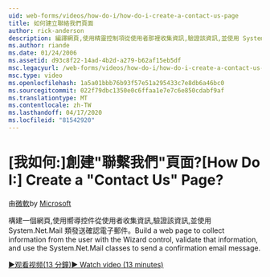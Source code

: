 ```yaml
---
uid: web-forms/videos/how-do-i/how-do-i-create-a-contact-us-page
title: 如何建立聯絡我們頁面
author: rick-anderson
description: 編譯網頁,使用精靈控制項從使用者那裡收集資訊,驗證該資訊,並使用 System.Net.Mail 類別傳送 confi...
ms.author: riande
ms.date: 01/24/2006
ms.assetid: d93c8f22-14ad-4b2d-a279-b62af15eb5df
msc.legacyurl: /web-forms/videos/how-do-i/how-do-i-create-a-contact-us-page
msc.type: video
ms.openlocfilehash: 1a5a01bbb76b93f57e51a295433c7e8db6a46bc0
ms.sourcegitcommit: 022f79dbc1350e0c6ffaa1e7e7c6e850cdabf9af
ms.translationtype: MT
ms.contentlocale: zh-TW
ms.lasthandoff: 04/17/2020
ms.locfileid: "81542920"
---
```

# <a name="how-do-i-create-a-contact-us-page"></a><span data-ttu-id="a2659-103">[我如何:]創建"聯繫我們"頁面?</span><span class="sxs-lookup"><span data-stu-id="a2659-103">[How Do I:] Create a "Contact Us" Page?</span></span>

<span data-ttu-id="a2659-104">由[微軟](https://github.com/microsoft)</span><span class="sxs-lookup"><span data-stu-id="a2659-104">by [Microsoft](https://github.com/microsoft)</span></span>

<span data-ttu-id="a2659-105">構建一個網頁,使用嚮導控件從使用者收集資訊,驗證該資訊,並使用 System.Net.Mail 類發送確認電子郵件。</span><span class="sxs-lookup"><span data-stu-id="a2659-105">Build a web page to collect information from the user with the Wizard control, validate that information, and use the System.Net.Mail classes to send a confirmation email message.</span></span>

[<span data-ttu-id="a2659-106">&#9654;观看视频(13 分鐘)</span><span class="sxs-lookup"><span data-stu-id="a2659-106">&#9654; Watch video (13 minutes)</span></span>](https://channel9.msdn.com/Blogs/ASP-NET-Site-Videos/how-do-i-create-a-contact-us-page)
